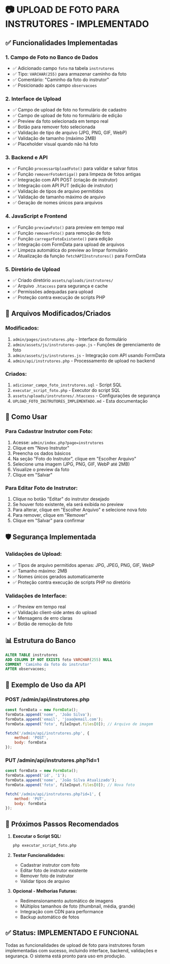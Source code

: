 # 📷 UPLOAD DE FOTO PARA INSTRUTORES - IMPLEMENTADO

## ✅ **Funcionalidades Implementadas**

### 1. **Campo de Foto no Banco de Dados**
- ✅ Adicionado campo `foto` na tabela `instrutores`
- ✅ Tipo: `VARCHAR(255)` para armazenar caminho da foto
- ✅ Comentário: "Caminho da foto do instrutor"
- ✅ Posicionado após campo `observacoes`

### 2. **Interface de Upload**
- ✅ Campo de upload de foto no formulário de cadastro
- ✅ Campo de upload de foto no formulário de edição
- ✅ Preview da foto selecionada em tempo real
- ✅ Botão para remover foto selecionada
- ✅ Validação de tipo de arquivo (JPG, PNG, GIF, WebP)
- ✅ Validação de tamanho (máximo 2MB)
- ✅ Placeholder visual quando não há foto

### 3. **Backend e API**
- ✅ Função `processarUploadFoto()` para validar e salvar fotos
- ✅ Função `removerFotoAntiga()` para limpeza de fotos antigas
- ✅ Integração com API POST (criação de instrutor)
- ✅ Integração com API PUT (edição de instrutor)
- ✅ Validação de tipos de arquivo permitidos
- ✅ Validação de tamanho máximo de arquivo
- ✅ Geração de nomes únicos para arquivos

### 4. **JavaScript e Frontend**
- ✅ Função `previewFoto()` para preview em tempo real
- ✅ Função `removerFoto()` para remoção de foto
- ✅ Função `carregarFotoExistente()` para edição
- ✅ Integração com FormData para upload de arquivos
- ✅ Limpeza automática do preview ao limpar formulário
- ✅ Atualização da função `fetchAPIInstrutores()` para FormData

### 5. **Diretório de Upload**
- ✅ Criado diretório `assets/uploads/instrutores/`
- ✅ Arquivo `.htaccess` para segurança e cache
- ✅ Permissões adequadas para upload
- ✅ Proteção contra execução de scripts PHP

## 📁 **Arquivos Modificados/Criados**

### **Modificados:**
1. `admin/pages/instrutores.php` - Interface do formulário
2. `admin/assets/js/instrutores-page.js` - Funções de gerenciamento de foto
3. `admin/assets/js/instrutores.js` - Integração com API usando FormData
4. `admin/api/instrutores.php` - Processamento de upload no backend

### **Criados:**
1. `adicionar_campo_foto_instrutores.sql` - Script SQL
2. `executar_script_foto.php` - Executor do script SQL
3. `assets/uploads/instrutores/.htaccess` - Configurações de segurança
4. `UPLOAD_FOTO_INSTRUTORES_IMPLEMENTADO.md` - Esta documentação

## 🔧 **Como Usar**

### **Para Cadastrar Instrutor com Foto:**
1. Acesse: `admin/index.php?page=instrutores`
2. Clique em "Novo Instrutor"
3. Preencha os dados básicos
4. Na seção "Foto do Instrutor", clique em "Escolher Arquivo"
5. Selecione uma imagem (JPG, PNG, GIF, WebP até 2MB)
6. Visualize o preview da foto
7. Clique em "Salvar"

### **Para Editar Foto de Instrutor:**
1. Clique no botão "Editar" do instrutor desejado
2. Se houver foto existente, ela será exibida no preview
3. Para alterar, clique em "Escolher Arquivo" e selecione nova foto
4. Para remover, clique em "Remover"
5. Clique em "Salvar" para confirmar

## 🛡️ **Segurança Implementada**

### **Validações de Upload:**
- ✅ Tipos de arquivo permitidos apenas: JPG, JPEG, PNG, GIF, WebP
- ✅ Tamanho máximo: 2MB
- ✅ Nomes únicos gerados automaticamente
- ✅ Proteção contra execução de scripts PHP no diretório

### **Validações de Interface:**
- ✅ Preview em tempo real
- ✅ Validação client-side antes do upload
- ✅ Mensagens de erro claras
- ✅ Botão de remoção de foto

## 📊 **Estrutura do Banco**

```sql
ALTER TABLE instrutores 
ADD COLUMN IF NOT EXISTS foto VARCHAR(255) NULL 
COMMENT 'Caminho da foto do instrutor' 
AFTER observacoes;
```

## 🎯 **Exemplo de Uso da API**

### **POST /admin/api/instrutores.php**
```javascript
const formData = new FormData();
formData.append('nome', 'João Silva');
formData.append('email', 'joao@email.com');
formData.append('foto', fileInput.files[0]); // Arquivo de imagem

fetch('/admin/api/instrutores.php', {
    method: 'POST',
    body: formData
});
```

### **PUT /admin/api/instrutores.php?id=1**
```javascript
const formData = new FormData();
formData.append('id', '1');
formData.append('nome', 'João Silva Atualizado');
formData.append('foto', fileInput.files[0]); // Nova foto

fetch('/admin/api/instrutores.php?id=1', {
    method: 'PUT',
    body: formData
});
```

## 📝 **Próximos Passos Recomendados**

1. **Executar o Script SQL:**
   ```bash
   php executar_script_foto.php
   ```

2. **Testar Funcionalidades:**
   - Cadastrar instrutor com foto
   - Editar foto de instrutor existente
   - Remover foto de instrutor
   - Validar tipos de arquivo

3. **Opcional - Melhorias Futuras:**
   - Redimensionamento automático de imagens
   - Múltiplos tamanhos de foto (thumbnail, média, grande)
   - Integração com CDN para performance
   - Backup automático de fotos

## ✅ **Status: IMPLEMENTADO E FUNCIONAL**

Todas as funcionalidades de upload de foto para instrutores foram implementadas com sucesso, incluindo interface, backend, validações e segurança. O sistema está pronto para uso em produção.
